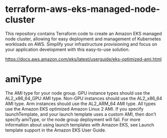 # terraform-aws-eks-managed-node-cluster
This repository contains Terraform code to create an Amazon EKS managed node cluster, allowing for easy deployment and management of Kubernetes workloads on AWS. Simplify your infrastructure provisioning and focus on your application development with this easy-to-use solution.


https://docs.aws.amazon.com/eks/latest/userguide/eks-optimized-ami.html

# amiType
The AMI type for your node group. GPU instance types should use the AL2_x86_64_GPU AMI type. Non-GPU instances should use the AL2_x86_64 AMI type. Arm instances should use the AL2_ARM_64 AMI type. All types use the Amazon EKS optimized Amazon Linux 2 AMI. If you specify launchTemplate, and your launch template uses a custom AMI, then don't specify amiType, or the node group deployment will fail. For more information about using launch templates with Amazon EKS, see Launch template support in the Amazon EKS User Guide.